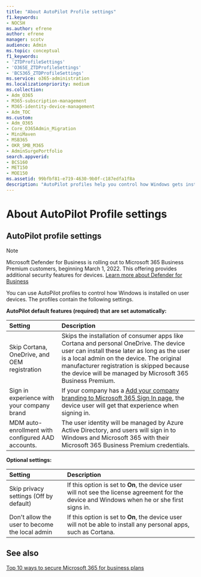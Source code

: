 ```yaml
---
title: "About AutoPilot Profile settings"
f1.keywords:
- NOCSH
ms.author: efrene
author: efrene
manager: scotv
audience: Admin
ms.topic: conceptual
f1_keywords:
- 'ZTDProfileSettings'
- 'O365E_ZTDProfileSettings'
- 'BCS365_ZTDProfileSettings'
ms.service: o365-administration
ms.localizationpriority: medium
ms.collection: 
- Adm_O365
- M365-subscription-management 
- M365-identity-device-management
- Adm_TOC
ms.custom:
- Adm_O365
- Core_O365Admin_Migration
- MiniMaven
- MSB365
- OKR_SMB_M365
- AdminSurgePortfolio
search.appverid:
- BCS160
- MET150
- MOE150
ms.assetid: 99bfbf81-e719-4630-9b0f-c187edfa1f8a
description: "AutoPilot profiles help you control how Windows gets installed on user devices. The profiles contain default and optional settings like skip Cortana installation."
---
```


# About AutoPilot Profile settings

## AutoPilot profile settings

> [!NOTE]
> Microsoft Defender for Business is rolling out to Microsoft 365 Business Premium customers, beginning March 1, 2022. This offering provides additional security features for devices. [Learn more about Defender for Business](../../security/defender-business/mdb-overview.md)

You can use AutoPilot profiles to control how Windows is installed on user devices. The profiles contain the following settings.
  
 **AutoPilot default features (required) that are set automatically:**
  
|**Setting**|**Description**|
|:-----|:-----|
|Skip Cortana, OneDrive, and OEM registration  <br/> |Skips the installation of consumer apps like Cortana and personal OneDrive. The device user can install these later as long as the user is a local admin on the device. The original manufacturer registration is skipped because the device will be managed by Microsoft 365 Business Premium.  <br/> |
|Sign in experience with your company brand  <br/> |If your company has a [Add your company branding to Microsoft 365 Sign In page](../setup/customize-sign-in-page.md), the device user will get that experience when signing in.  <br/> |
|MDM auto-enrollment with configured AAD accounts.  <br/> |The user identity will be managed by Azure Active Directory, and users will sign in to Windows and Microsoft 365 with their Microsoft 365 Business Premium credentials.  <br/> |
   
 **Optional settings:**
  
|**Setting**|**Description**|
|:-----|:-----|
|Skip privacy settings (Off by default)  <br/> |If this option is set to **On**, the device user will not see the license agreement for the device and Windows when he or she first signs in.  <br/> |
|Don't allow the user to become the local admin  <br/> |If this option is set to **On**, the device user will not be able to install any personal apps, such as Cortana.<br/> |

## See also

[Top 10 ways to secure Microsoft 365 for business plans](../security-and-compliance/secure-your-business-data.md)
